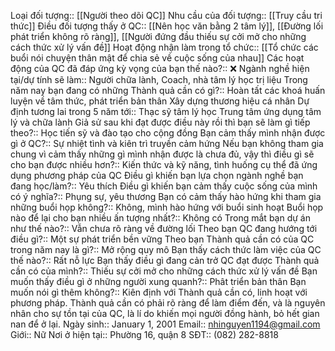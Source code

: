 
Loại đối tượng:: [[Người theo dõi QC]]
Nhu cầu của đối tượng:: [[Truy cầu tri thức]]
Điều đối tượng thấy ở QC:: [[Nên học văn bằng 2 tâm lý]], [[Đường lối phát triển không rõ ràng]], [[Người đứng đầu thiếu sự cởi mở cho những cách thức xử lý vấn đề]]
Hoạt động nhận làm trong tổ chức:: [[Tổ chức các buổi nói chuyện thân mật để chia sẻ về cuộc sống của nhau]]
Các hoạt động của QC đã đáp ứng kỳ vọng của bạn thế nào?:: ❌
Ngành nghề hiện tại/dự tính sẽ làm:: Người chữa lành, Coach, nhà tâm lý học trị liệu
Trong năm nay bạn đang có những Thành quả cần có gì?:: Hoàn tất các khoá huấn luyện về tâm thức, phát triển bản thân Xây dựng thương hiệu cá nhân
Dự định tương lai trong 5 năm tới:: Thạc sỹ tâm lý học Trung tâm ứng dụng tâm lý và chữa lành
Giả sử sau khi đạt được điều này rồi thì bạn sẽ làm gì tiếp theo?:: Học tiến sỹ và đào tạo cho cộng đồng 
Bạn cảm thấy mình nhận được gì ở QC?:: Sự nhiệt tình và kiên trì truyền cảm hứng
Nếu bạn không tham gia chung vì cảm thấy những gì mình nhận được là chưa đủ, vậy thì điều gì sẽ cho bạn được nhiều hơn?:: Kiến thức và kỹ năng, tình huống cụ thể đã ứng dụng phương pháp của QC
Điều gì khiến bạn lựa chọn ngành nghề bạn đang học/làm?:: Yêu thích
Điều gì khiến bạn cảm thấy cuộc sống của mình có ý nghĩa?:: Phụng sự, yêu thương 
Bạn có cảm thấy hào hứng khi tham gia những buổi họp không?:: Không, mình hào hứng với buổi sinh hoạt
Buổi họp nào để lại cho bạn nhiều ấn tượng nhất?:: Không có
Trong mắt bạn dự án như thế nào?:: Vẫn chưa rõ ràng về đường lối
Theo bạn QC đang hướng tới điều gì?:: Một sự phát triển bền vững 
Theo bạn Thành quả cần có của QC trong năm nay là gì?:: Mở rộng quy mô
Bạn thấy cách thức làm việc của QC thế nào?:: Rất nỗ lực
Bạn thấy điều gì đang cản trở QC đạt được Thành quả cần có của mình?:: Thiếu sự cởi mở cho những cách thức xử lý vấn đề 
Bạn muốn thấy điều gì ở những người xung quanh?:: Phât triển bản thân
Bạn muốn nói gì thêm không?:: Kiên định với Thành quả cần có, linh hoạt với phương pháp. Thành quả cần có phải rõ ràng để làm điểm đến, và là nguyên nhân cho sự tồn tại của QC, là lí do khiến mọi người đồng hành, bỏ hết gian nan để ở lại. 
Ngày sinh:: January 1, 2001
Email:: nhinguyen1194@gmail.com
Giới:: Nữ
Nơi ở hiện tại:: Phường 16, quận 8
SĐT:: (082) 282-8818

